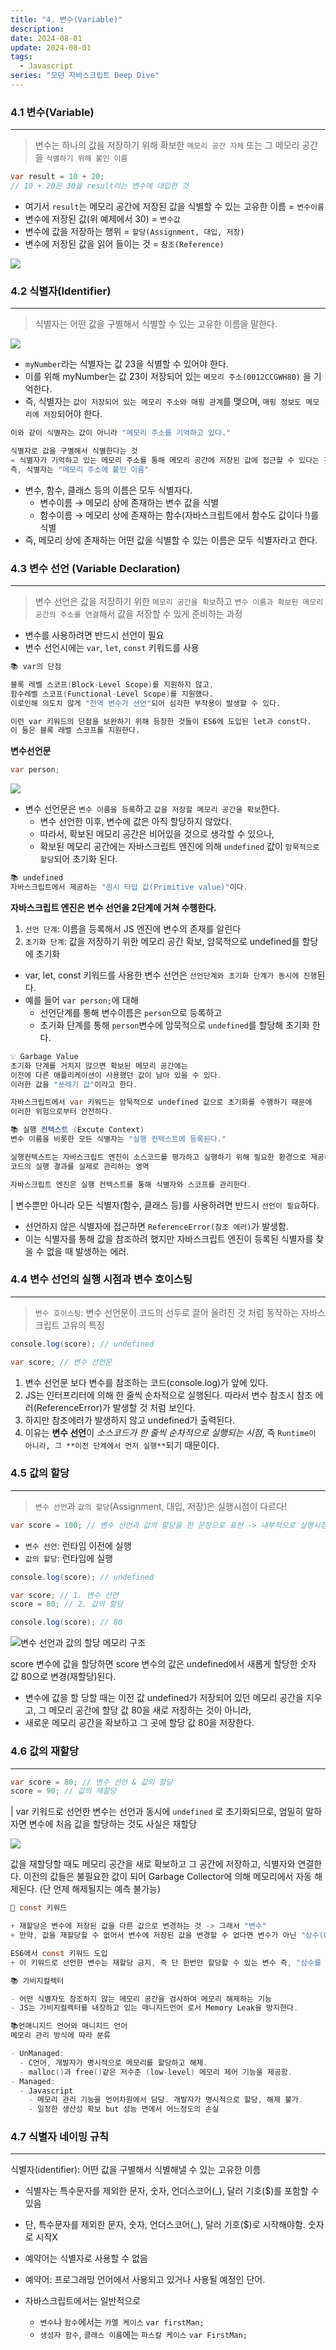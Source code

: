```yaml
---
title: "4. 변수(Variable)"
description:
date: 2024-08-01
update: 2024-08-01
tags:
  - Javascript
series: "모던 자바스크립트 Deep Dive"
---
```


### 4.1 변수(Variable)

---

> 변수는 하나의 값을 저장하기 위해 확보한 `메모리 공간 자체`
> 또는 그 메모리 공간을 `식별하기 위해 붙인 이름`

```cs
var result = 10 + 20;
// 10 + 20은 30을 result라는 변수에 대입한 것
```

- 여기서 `result`는 메모리 공간에 저장된 값을 식별할 수 있는 고유한 이름 = `변수이름`
- 변수에 저장된 값(위 예제에서 30) = `변수값`
- 변수에 값을 저장하는 행위 = `할당(Assignment, 대입, 저장)`
- 변수에 저장된 값을 읽어 들이는 것 = `참조(Reference)`

![](image.png)

### 4.2 식별자(Identifier)

---

> 식별자는 어떤 값을 구별해서 식별할 수 있는 고유한 이름을 말한다.

![](image-1.png)

- `myNumber`라는 식별자는 값 23을 식별할 수 있어야 한다.
- 이를 위해 myNumber는 값 23이 저장되어 있는 `메모리 주소(0012CCGWH80)` 을 기억한다.
- 즉, 식별자는 `값이 저장되어 있는 메모리 주소와 매핑 관계`를 맺으며, `매핑 정보도 메모리에 저장`되어야 한다.

```cs
이와 같이 식별자는 값이 아니라 "메모리 주소를 기억하고 있다."

식별자로 값을 구별해서 식별한다는 것
= 식별자가 기억하고 있는 메모리 주소를 통해 메모리 공간에 저장된 값에 접근할 수 있다는 것을 의미함.
즉, 식별자는 "메모리 주소에 붙인 이름"
```

- 변수, 함수, 클래스 등의 이름은 모두 식별자다.
  - 변수이름 → 메모리 상에 존재하는 변수 값을 식별
  - 함수이름 → 메모리 상에 존재하는 함수(자바스크립트에서 함수도 값이다 !)를 식별
- 즉, 메모리 상에 존재하는 어떤 값을 식별할 수 있는 이름은 모두 식별자라고 한다.

### 4.3 변수 선언 (Variable Declaration)

---

> 변수 선언은 값을 저장하기 위한 `메모리 공간을 확보`하고 `변수 이름과 확보된 메모리 공간의 주소를 연결`해서 값을 저장할 수 있게 준비하는 과정

- 변수를 사용하려면 반드시 선언이 필요
- 변수 선언시에는 `var`, `let`, `const` 키워드를 사용

```s
📚 var의 단점

블록 레벨 스코프(Block-Level Scope)를 지원하지 않고,
함수레벨 스코프(Functional-Level Scope)를 지원했다.
이로인해 의도치 않게 "전역 변수가 선언"되어 심각한 부작용이 발생할 수 있다.

이런 var 키워드의 단점을 보완하기 위해 등장한 것들이 ES6에 도입된 let과 const다.
이 둘은 블록 레벨 스코프를 지원한다.
```

**변수선언문**

```cs
var person;
```

![](image-2.png)

- 변수 선언문은 `변수 이름을 등록`하고 `값을 저장할 메모리 공간을 확보`한다.
  - 변수 선언한 이후, 변수에 값은 아직 할당하지 않았다.
  - 따라서, 확보된 메모리 공간은 비어있을 것으로 생각할 수 있으나,
  - 확보된 메모리 공간에는 자바스크립트 엔진에 의해 `undefined` 값이 `암묵적으로 할당`되어 초기화 된다.

```cs
📚 undefined
자바스크립트에서 제공하는 "원시 타입 값(Primitive value)"이다.
```

**자바스크립트 엔진은 변수 선언을 2단계에 거쳐 수행한다.**

1. `선언 단계`: 이름을 등록해서 JS 엔진에 변수의 존재를 알린다
2. `초기화 단계`: 값을 저장하기 위한 메모리 공간 확보, 암묵적으로 undefined를 할당에 초기화

- var, let, const 키워드를 사용한 변수 선언은 `선언단계와 초기화 단계가 동시에 진행`된다.
- 예를 들어 `var person;`에 대해
  - 선언단계를 통해 변수이름은 `person`으로 등록하고
  - 초기화 단계를 통해 `person`변수에 암묵적으로 `undefined`를 할당해 초기화 한다.

```cs
💡 Garbage Value
초기화 단계를 거치지 않으면 확보된 메모리 공간에는
이전에 다른 애플리케이션이 사용했던 값이 남아 있을 수 있다.
이러한 값을 "쓰레기 값"이라고 한다.

자바스크립트에서 var 키워드는 암묵적으로 undefined 값으로 초기화를 수행하기 때문에
이러한 위험으로부터 안전하다.
```

```cs
📚 실행 컨텍스트 (Excute Context)
변수 이름을 비롯한 모든 식별자는 "실행 컨텍스트에 등록된다."

실행컨텍스트는 자바스크립트 엔진이 소스코드를 평가하고 실행하기 위해 필요한 환경으로 제공하고
코드의 실행 결과를 실제로 관리하는 영역

자바스크립트 엔진은 실행 컨텍스트를 통해 식별자와 스코프를 관리한다.
```

| 변수뿐만 아니라 모든 식별자(함수, 클래스 등)를 사용하려면 반드시 `선언이 필요`하다.

- 선언하지 않은 식별자에 접근하면 `ReferenceError(참조 에러)`가 발생함.
- 이는 식별자를 통해 값을 참조하려 했지만 자바스크립트 엔진이 등록된 식별자를 찾을 수 없을 때 발생하는 에러.

### 4.4 변수 선언의 실행 시점과 변수 호이스팅

---

> `변수 호이스팅`: 변수 선언문이 코드의 선두로 끌어 올려진 것 처럼 동작하는 자바스크립트 고유의 특징

```cs
console.log(score); // undefined

var score; // 변수 선언문
```

1. 변수 선언문 보다 변수를 참조하는 코드(console.log)가 앞에 있다.
2. JS는 인터프리터에 의해 한 줄씩 순차적으로 실행된다. 따라서 변수 참조시 참조 에러(ReferenceError)가 발생할 것 처럼 보인다.
3. 하지만 참조에러가 발생하지 않고 undefined가 출력된다.
4. 이유는 **변수 선언**이 _소스코드가 한 줄씩 순차적으로 실행되는 시점_, 즉 `Runtime이 아니라, 그 **이전 단계에서 먼저 실행**`되기 때문이다.

### 4.5 값의 할당

---

> `변수 선언`과 `값의 할당`(Assignment, 대입, 저장)은 실행시점이 다르다!

```cs
var score = 100; // 변수 선언과 값의 할당을 한 문장으로 표현 -> 내부적으로 실행시점은 각각 다름
```

- `변수 선언`: 런타임 이전에 실행
- `값의 할당`: 런타임에 실행

```cs
console.log(score); // undefined

var score; // 1. 변수 선언
score = 80; // 2. 값의 할당

console.log(score); // 80
```

![변수 선언과 값의 할당 메모리 구조](image-3.png)

score 변수에 값을 할당하면 score 변수의 값은 undefined에서 새롭게 할당한 숫자 값 80으로 변경(재할당)된다.

- 변수에 값을 할 당할 때는 이전 값 undefined가 저장되어 있던 메모리 공간을 지우고, 그 메모리 공간에 할당 값 80을 새로 저장하는 것이 아니라,
- 새로운 메모리 공간을 확보하고 그 곳에 할당 값 80을 저장한다.

### 4.6 값의 재할당

---

```cs
var score = 80; // 변수 선언 & 값의 할당
score = 90; // 값의 재할당
```

| var 키워드로 선언한 변수는 선언과 동시에 `undefined` 로 초기화되므로, 엄밀히 말하자면 변수에 처음 값을 할당하는 것도 사실은 재할당

![](image-4.png)

값을 재할당할 때도 메모리 공간을 새로 확보하고 그 공간에 저장하고, 식별자와 연결한다.
이전의 값들은 불필요한 값이 되어 Garbage Collector에 의해 메모리에서 자동 해제된다.
(단 언제 해제될지는 예측 불가능)

```c
🍧 const 키워드

+ 재할당은 변수에 저장된 값을 다른 값으로 변경하는 것 -> 그래서 "변수"
+ 만약, 값을 재할당할 수 없어서 변수에 저장된 값을 변경할 수 없다면 변수가 아닌 "상수(Constant)"라고 한다.

ES6에서 const 키워드 도입
+ 이 키워드로 선언한 변수는 재할당 금지, 즉 단 한번만 할당할 수 있는 변수 즉, "상수를 표현"
```

```c
📚 가비지컬렉터

- 어떤 식별자도 참조하지 않는 메모리 공간을 검사하여 메모리 해제하는 기능
- JS는 가비지컬렉터를 내장하고 있는 매니지드언어 로서 Memory Leak을 방지한다.
```

```c
📚언매니지드 언어와 매니지드 언어
메모리 관리 방식에 따라 분류

- UnManaged:
  - C언어, 개발자가 명시적으로 메모리를 할당하고 해제.
  - malloc()과 free()같은 저수준 (low-level) 메모리 제어 기능을 제공함.
- Managed:
  - Javascript
    - 메모리 관리 기능을 언어차원에서 담당. 개발자가 명시적으로 할당, 해제 불가.
    - 일정한 생산성 확보 but 성능 면에서 어느정도의 손실
```

### 4.7 식별자 네이밍 규칙

---

식별자(identifier): 어떤 값을 구별해서 식별해낼 수 있는 고유한 이름

- 식별자는 특수문자를 제외한 문자, 숫자, 언더스코어(\_), 달러 기호($)를 포함할 수 있음
- 단, 특수문자를 제외한 문자, 숫자, 언더스코어(\_), 달러 기호($)로 시작해야함. 숫자로 시작X
- 예약어는 식별자로 사용할 수 없음
- 예약어: 프로그래밍 언어에서 사용되고 있거나 사용될 예정인 단어.

- 자바스크립트에서는 일반적으로
  - `변수`나 `함수`에서는 `카멜 케이스`
    `var firstMan;`
  - `생성자 함수`, `클래스 이름`에는 `파스칼 케이스` `var FirstMan;`
